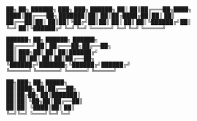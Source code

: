 ██╗  ██╗ ██████╗ ███╗   ███╗ ██████╗ 
██║  ██║██╔═══██╗████╗ ████║██╔═══██╗
███████║██║   ██║██╔████╔██║██║   ██║
██╔══██║██║   ██║██║╚██╔╝██║██║   ██║
██║  ██║╚██████╔╝██║ ╚═╝ ██║╚██████╔╝
╚═╝  ╚═╝ ╚═════╝ ╚═╝     ╚═╝ ╚═════╝ 
                                     
 ██████╗ ██╗      ██████╗ ██████╗    
██╔════╝ ██║     ██╔═══██╗██╔══██╗   
██║  ███╗██║     ██║   ██║██████╔╝   
██║   ██║██║     ██║   ██║██╔══██╗   
╚██████╔╝███████╗╚██████╔╝██████╔╝   
 ╚═════╝ ╚══════╝ ╚═════╝ ╚═════╝    
                                     
██╗███╗   ██╗ █████╗                 
██║████╗  ██║██╔══██╗                
██║██╔██╗ ██║███████║                
██║██║╚██╗██║██╔══██║                
██║██║ ╚████║██║  ██║                
╚═╝╚═╝  ╚═══╝╚═╝  ╚═╝                
                                     
